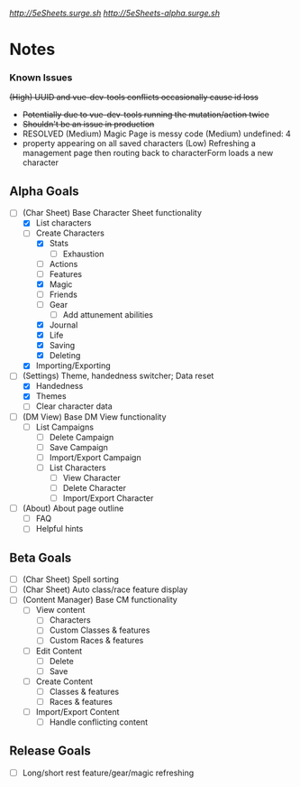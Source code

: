 *http://5eSheets.surge.sh* <!-- stable release -->
*http://5eSheets-alpha.surge.sh* <!-- alpha release -->

Notes
==============

### Known Issues
~~(High) UUID and vue-dev-tools conflicts occasionally cause id loss~~
   - ~~Potentially due to vue-dev-tools running the mutation/action twice~~
   - ~~Shouldn't be an issue in production~~
   - RESOLVED
(Medium) Magic Page is messy code
(Medium) undefined: 4
   - property appearing on all saved characters
(Low) Refreshing a management page then routing back to characterForm loads a new character

## Alpha Goals
- [ ] (Char Sheet) Base Character Sheet functionality
  - [x] List characters
  - [ ] Create Characters
    - [x] Stats
      - [ ] Exhaustion
    - [ ] Actions
    - [ ] Features
    - [x] Magic
    - [ ] Friends
    - [ ] Gear
      - [ ] Add attunement abilities
    - [x] Journal
    - [x] Life
    - [x] Saving
    - [x] Deleting
  - [x] Importing/Exporting
- [ ] (Settings) Theme, handedness switcher; Data reset
  - [x] Handedness
  - [x] Themes
  - [ ] Clear character data
- [ ] (DM View) Base DM View functionality
  - [ ] List Campaigns
    - [ ] Delete Campaign
    - [ ] Save Campaign
    - [ ] Import/Export Campaign
    - [ ] List Characters
      - [ ] View Character
      - [ ] Delete Character
      - [ ] Import/Export Character
- [ ] (About) About page outline
  - [ ] FAQ
  - [ ] Helpful hints

## Beta Goals
- [ ] (Char Sheet) Spell sorting
- [ ] (Char Sheet) Auto class/race feature display
- [ ] (Content Manager) Base CM functionality
  - [ ] View content
    - [ ] Characters
    - [ ] Custom Classes & features
    - [ ] Custom Races & features
  - [ ] Edit Content
    - [ ] Delete
    - [ ] Save
  - [ ] Create Content
    - [ ] Classes & features
    - [ ] Races & features
  - [ ] Import/Export Content
    - [ ] Handle conflicting content

## Release Goals
- [ ] Long/short rest feature/gear/magic refreshing
